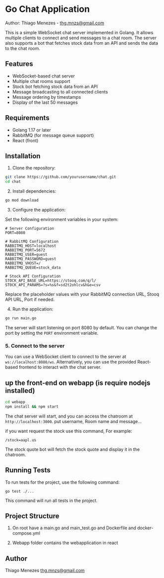 # Go Chat Application

Author: Thiago Menezes - thg.mnzs@gmail.com

This is a simple WebSocket chat server implemented in Golang. It allows multiple clients to connect and send messages to a chat room. The server also supports a bot that fetches stock data from an API and sends the data to the chat room.

## Features

- WebSocket-based chat server
- Multiple chat rooms support
- Stock bot fetching stock data from an API
- Message broadcasting to all connected clients
- Message ordering by timestamps
- Display of the last 50 messages

## Requirements

- Golang 1.17 or later
- RabbitMQ (for message queue support)
- React (front)
## Installation

1. Clone the repository:

```sh
git clone https://github.com/yourusername/chat.git
cd chat
```

2. Install dependencies:

```sh
go mod download
```

3. Configure the application:

Set the following environment variables in your system:

```
# Server Configuration
PORT=8080

# RabbitMQ Configuration
RABBITMQ_HOST=localhost
RABBITMQ_PORT=5672
RABBITMQ_USER=guest
RABBITMQ_PASSWORD=guest
RABBITMQ_VHOST=/
RABBITMQ_QUEUE=stock_data

# Stock API Configuration
STOCK_API_BASE_URL=https://stooq.com/q/l/
STOCK_API_PARAMS=?s=%s&f=sd2t2ohlcv&h&e=csv
```

Replace the placeholder values with your RabbitMQ connection URL, Stooq API URL, Port if needed.


4. Run the application:

```sh
go run main.go
```

The server will start listening on port 8080 by default. You can change the port by setting the `PORT` environment variable.

### 5. Connect to the server

You can use a WebSocket client to connect to the server at `ws://localhost:8080/ws`. Alternatively, you can use the provided React-based frontend to interact with the chat server.


## up the front-end on webapp (is require nodejs installed)

```sh
cd webapp
npm install && npm start
```

The chat server will start, and you can access the chatroom at `http://localhost:3000`.
put username, Room name and message...

if you want request the stock use this command, For example:


```
/stock=aapl.us
```

The stock quote bot will fetch the stock quote and display it in the chatroom.


## Running Tests

To run tests for the project, use the following command:

```
go test ./...
```

This command will run all tests in the project.



## Project Structure

1. On root have a main.go and main_test.go and Dockerfile and docker-compose.yml

2. Webapp folder contains the webapplication in react


## Author

Thiago Menezes <thg.mnzs@gmail.com>